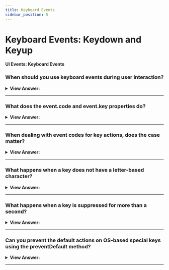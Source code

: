 ```yaml
---
title: Keyboard Events
sidebar_position: 5
---
```


# Keyboard Events: Keydown and Keyup

**UI Events: Keyboard Events**

<head>
  <title>Keyboard Events- JavaScript Interview Questions & Answers</title>
  <meta charSet="utf-8" />
</head>

### When should you use keyboard events during user interaction?

<details>
  <summary><strong>View Answer:</strong></summary>
  <div>
  <div><strong>Interview Response:</strong> Keyboard events should be used when we want to handle keyboard actions (virtual keyboard also counts). For instance, to react on arrow keys Up and Down or hotkeys (including combinations of keys).
    </div>
  </div>
</details>

---

### What does the event.code and event.key properties do?

<details>
  <summary><strong>View Answer:</strong></summary>
  <div>
  <div><strong>Interview Response:</strong> The key property of the event object allows us to get the character, while the code property of the event object allows us to get the “physical key code”. For instance, the same key Z can be pressed with or without Shift. That gives us two different characters: lowercase z and uppercase Z. The event.key is exactly the character, and it will be different. But event.code is the exactly the same for both.
    </div><br />

| **Key** | **event.key** | **event.code** |
| :------ | :------------ | :------------- |
| Z       | z (lowercase) | KeyZ           |
| Shift+Z | Z (uppercase) | KeyZ           |

  </div>
</details>

---

### When dealing with event codes for key actions, does the case matter?

<details>
  <summary><strong>View Answer:</strong></summary>
  <div>
  <div><strong>Interview Response:</strong> Yes, case matters and all event codes must use Pascal case to receive the appropriate return value, otherwise it will not work. Please evade mistypes: it is KeyZ, not keyZ. The check like event.code=="keyZ" won’t work: the first letter of "Key" must be uppercase.
    </div>
  </div>
</details>

---

### What happens when a key does not have a letter-based character?

<details>
  <summary><strong>View Answer:</strong></summary>
  <div>
  <div><strong>Interview Response:</strong> For instance, special keys like Shift or F1 or others. For those keys, event.key is approximately the same as event.code. Please note that event.code specifies exactly which key is pressed. For instance, most keyboards have two Shift keys: on the left and on the right side. The event.code tells us exactly which one was pressed, and event.key is responsible for the “meaning” of the key: what it is (a “Shift”).
    </div><br />

Example:

| **Key**   | **event.key** | **event.code**          |
| :-------- | :------------ | :---------------------- |
| F1        | F1            | F1                      |
| Backspace | Backspace     | Backspace               |
| Shift     | Shift         | ShiftRight or ShiftLeft |

  </div>
</details>

---

### What happens when a key is suppressed for more than a second?

<details>
  <summary><strong>View Answer:</strong></summary>
  <div>
  <div><strong>Interview Response:</strong> If a key is being pressed for a long enough time, it starts to “auto-repeat”: the keydown triggers again and again, and then when it’s released, we finally get keyup. So, it is kind of normal to have many keydown and a single keyup. For events triggered by auto-repeat, the event object has event.repeat property set to true.
    </div>
  </div>
</details>

---

### Can you prevent the default actions on OS-based special keys using the preventDefault method?

<details>
  <summary><strong>View Answer:</strong></summary>
  <div>
  <div><strong>Interview Response:</strong> No, preventing the default action on keydown can cancel most of them except for OS-based special keys. For instance, on Windows Alt+F4 closes the current browser window. And there is no way to stop it by preventing the default action in JavaScript. Basically, any behavior outside of the scope of the browser like closing the browser window is not captured by the browser. It is considered an OS level event.
    </div>
  </div>
</details>

---
